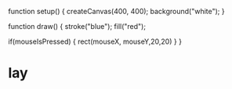 function setup() {
  createCanvas(400, 400);
  background("white");
}

function draw() {
  stroke("blue");
  fill("red");
  
  
   if(mouseIsPressed) {
   rect(mouseX, mouseY,20,20)
  }
}
# lay
